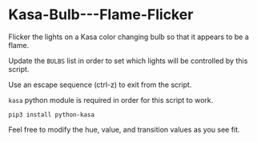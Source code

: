 # Kasa-Bulb---Flame-Flicker
Flicker the lights on a Kasa color changing bulb so that it appears to be a flame.

Update the `BULBS` list in order to set which lights will be controlled by this script.

Use an escape sequence (ctrl-z) to exit from the script.

`kasa` python module is required in order for this script to work.

```
pip3 install python-kasa
```

Feel free to modify the hue, value, and transition values as you see fit.
